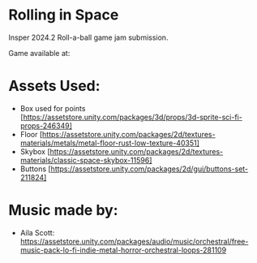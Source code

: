 # Rolling in Space
Insper 2024.2 Roll-a-ball game jam submission.

Game available at: 

# Assets Used:
* Box used for points [https://assetstore.unity.com/packages/3d/props/3d-sprite-sci-fi-props-246349]
* Floor [https://assetstore.unity.com/packages/2d/textures-materials/metals/metal-floor-rust-low-texture-40351]
* Skybox [https://assetstore.unity.com/packages/2d/textures-materials/classic-space-skybox-11596]
* Buttons [https://assetstore.unity.com/packages/2d/gui/buttons-set-211824]

# Music made by:
* Aila Scott: https://assetstore.unity.com/packages/audio/music/orchestral/free-music-pack-lo-fi-indie-metal-horror-orchestral-loops-281109
